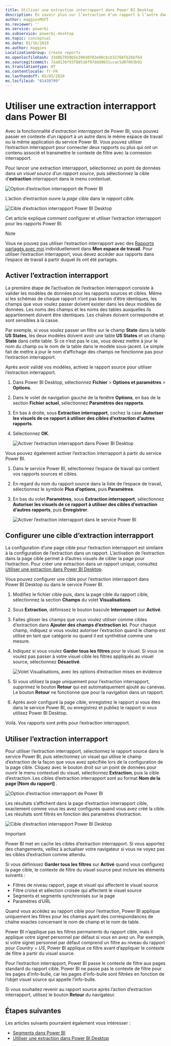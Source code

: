 ```yaml
---
title: Utiliser une extraction interrapport dans Power BI Desktop
description: En savoir plus sur l’extraction d’un rapport à l’autre dans Power BI Desktop
author: maggiesMSFT
ms.reviewer: ''
ms.service: powerbi
ms.subservice: powerbi-desktop
ms.topic: conceptual
ms.date: 01/16/2019
ms.author: maggies
LocalizationGroup: Create reports
ms.openlocfilehash: 33d0b7850b5e396d8f03e80cbcb32768fb26bf6d
ms.sourcegitcommit: 7aa0136f93f88516f97ddd8031ccac5d07863b92
ms.translationtype: HT
ms.contentlocale: fr-FR
ms.lasthandoff: 05/05/2020
ms.locfileid: "81439799"
---
```

# <a name="use-cross-report-drillthrough-in-power-bi"></a>Utiliser une extraction interrapport dans Power BI

Avec la fonctionnalité d’*extraction interrapport* de Power BI, vous pouvez passer en contexte d’un rapport à un autre dans le même espace de travail ou la même application du service Power BI. Vous pouvez utiliser l’extraction interrapport pour connecter deux rapports ou plus qui ont un contenu associé et transmettre le contexte de filtre avec la connexion interrapport. 

Pour lancer une extraction interrapport, sélectionnez un point de données dans un *visuel source* d’un *rapport source*, puis sélectionnez la cible d’**extraction** interrapport dans le menu contextuel. 

![Option d’extraction interrapport de Power BI](media/desktop-cross-report-drill-through/cross-report-drill-through-01.png)

L’action d’extraction ouvre la *page cible* dans le *rapport cible*. 

![Cible d’extraction interrapport Power BI Desktop](media/desktop-cross-report-drill-through/cross-report-drill-through-01a.png)

Cet article explique comment configurer et utiliser l’extraction interrapport pour les rapports Power BI.

> [!NOTE]
> Vous ne pouvez pas utiliser l’extraction interrapport avec des [Rapports partagés avec moi](service-share-dashboards.md#share-a-dashboard-or-report) individuellement dans **Mon espace de travail**. Pour utiliser l’extraction interrapport, vous devez accéder aux rapports dans l’espace de travail à partir duquel ils ont été partagés.

## <a name="enable-cross-report-drillthrough"></a>Activer l’extraction interrapport

La première étape de l’activation de l’extraction interrapport consiste à valider les modèles de données pour les rapports sources et cibles. Même si les schémas de chaque rapport n’ont pas besoin d’être identiques, les champs que vous voulez passer doivent exister dans les deux modèles de données. Les noms des champs et les noms des tables auxquelles ils appartiennent doivent être identiques. Les chaînes doivent correspondre et sont sensibles à la casse.

Par exemple, si vous voulez passer un filtre sur le champ **State** dans la table **US States**, les deux modèles doivent avoir une table **US States** et un champ **State** dans cette table. Si ce n’est pas le cas, vous devez mettre à jour le nom du champ ou le nom de la table dans le modèle sous-jacent. Le simple fait de mettre à jour le nom d’affichage des champs ne fonctionne pas pour l’extraction interrapport.

Après avoir validé vos modèles, activez le rapport source pour utiliser l’extraction interrapport. 

1. Dans Power BI Desktop, sélectionnez **Fichier** > **Options et paramètres** > **Options**. 
1. Dans le volet de navigation gauche de la fenêtre **Options**, en bas de la section **Fichier actuel**, sélectionnez **Paramètres des rapports**. 
1. En bas à droite, sous **Extraction interrapport**, cochez la case **Autoriser les visuels de ce rapport à utiliser des cibles d’extraction d’autres rapports**. 
1. Sélectionnez **OK**. 
   
   ![Activer l’extraction interrapport dans Power BI Desktop](media/desktop-cross-report-drill-through/cross-report-drill-through-02.png)

Vous pouvez également activer l’extraction interrapport à partir du service Power BI.
1. Dans le service Power BI, sélectionnez l’espace de travail qui contient vos rapports sources et cibles.
1. En regard du nom du rapport source dans la liste de l’espace de travail, sélectionnez le symbole **Plus d’options**, puis **Paramètres**. 
1. En bas du volet **Paramètres**, sous **Extraction interrapport**, sélectionnez **Autoriser les visuels de ce rapport à utiliser des cibles d’extraction d’autres rapports**, puis **Enregistrer**.
   
   ![Activer l’extraction interrapport dans le service Power BI](media/desktop-cross-report-drill-through/cross-report-drill-through-02a.png)

## <a name="set-up-a-cross-report-drillthrough-target"></a>Configurer une cible d’extraction interrapport

La configuration d’une page cible pour l’extraction interrapport est similaire à la configuration de l’extraction dans un rapport. L’activation de l’extraction dans la page cible permet à d’autres visuels de cibler la page pour l’extraction. Pour créer une extraction dans un rapport unique, consultez [Utiliser une extraction dans Power BI Desktop](desktop-drillthrough.md).

Vous pouvez configurer une cible pour l’extraction interrapport dans Power BI Desktop ou dans le service Power BI. 
1. Modifiez le fichier cible puis, dans la page cible du rapport cible, sélectionnez la section **Champs** du volet **Visualisations**. 
1. Sous **Extraction**, définissez le bouton bascule **Interrapport** sur **Activé**. 
1. Faites glisser les champs que vous voulez utiliser comme cibles d’extraction dans **Ajouter des champs d’extraction ici**. Pour chaque champ, indiquez si vous voulez autoriser l’extraction quand le champ est utilisé en tant que catégorie ou quand il est synthétisé comme une mesure. 
1. Indiquez si vous voulez **Garder tous les filtres** pour le visuel. Si vous ne voulez pas passer à votre visuel cible les filtres appliqués au visuel source, sélectionnez **Désactivé**.
   
   ![Volet Visualisations, avec les options d’extraction mises en évidence](media/desktop-cross-report-drill-through/cross-report-drill-through-03.png)
   
1. Si vous utilisez la page uniquement pour l’extraction interrapport, supprimez le bouton **Retour** qui est automatiquement ajouté au canevas. Le bouton **Retour** ne fonctionne que pour la navigation dans un rapport. 
1. Après avoir configuré la page cible, enregistrez le rapport si vous êtes dans le service Power BI, ou enregistrez et publiez le rapport si vous utilisez Power BI Desktop.

Voilà. Vos rapports sont prêts pour l’extraction interrapport. 

## <a name="use-cross-report-drillthrough"></a>Utiliser l’extraction interrapport

Pour utiliser l’extraction interrapport, sélectionnez le rapport source dans le service Power BI, puis sélectionnez un visuel qui utilise le champ d’extraction de la façon que vous avez spécifiée lors de la configuration de la page cible. Cliquez avec le bouton droit sur un point de données pour ouvrir le menu contextuel du visuel, sélectionnez **Extraction**, puis la cible d’extraction. Les cibles d’extraction interrapport sont au format **Nom de la page [Nom du rapport]** .

![Option d’extraction interrapport de Power BI](media/desktop-cross-report-drill-through/cross-report-drill-through-01.png)

Les résultats s’affichent dans la page d’extraction interrapport cible, exactement comme vous les avez configurés quand vous avez créé la cible. Les résultats sont filtrés en fonction des paramètres d’extraction.

![Cible d’extraction interrapport Power BI Desktop](media/desktop-cross-report-drill-through/cross-report-drill-through-01a.png)

> [!IMPORTANT]
> Power BI met en cache les cibles d’extraction interrapport. Si vous apportez des changements, veillez à actualiser votre navigateur si vous ne voyez pas les cibles d’extraction comme attendu. 

Si vous définissez **Garder tous les filtres** sur **Activé** quand vous configurez la page cible, le contexte de filtre du visuel source peut inclure les éléments suivants : 

- Filtres de niveau rapport, page et visuel qui affectent le visuel source 
- Filtre croisé et sélection croisée qui affectent le visuel source 
- Segments et segments synchronisés sur la page
- Paramètres d’URL

Quand vous accédez au rapport cible pour l’extraction, Power BI applique uniquement les filtres pour les champs ayant des correspondances de chaîne exactes concernant le nom de champ et le nom de table. 

Power BI n’applique pas les filtres permanents du rapport cible, mais il applique votre signet personnel par défaut si vous en avez un. Par exemple, si votre signet personnel par défaut comprend un filtre au niveau du rapport pour *Country = US*, Power BI applique ce filtre avant d’appliquer le contexte de filtre à partir du visuel source. 

Pour l’extraction interrapport, Power BI passe le contexte de filtre aux pages standard du rapport cible. Power BI ne passe pas le contexte de filtre pour les pages d’info-bulle, car les pages d’info-bulle sont filtrées en fonction de l’objet visuel source qui appelle l’info-bulle.

Si vous souhaitez revenir au rapport source après l’action d’extraction interrapport, utilisez le bouton **Retour** du navigateur. 

## <a name="next-steps"></a>Étapes suivantes

Les articles suivants pourraient également vous intéresser :

- [Segments dans Power BI](visuals/power-bi-visualization-slicers.md)
- [Utiliser une extraction dans Power BI Desktop](desktop-drillthrough.md)

